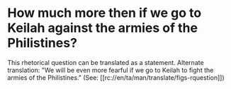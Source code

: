 # How much more then if we go to Keilah against the armies of the Philistines?

This rhetorical question can be translated as a statement. Alternate translation: "We will be even more fearful if we go to Keilah to fight the armies of the Philistines." (See: [[rc://en/ta/man/translate/figs-rquestion]])

